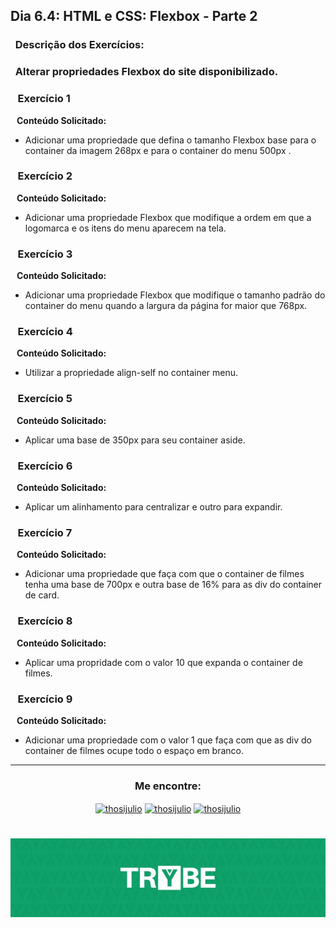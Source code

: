 ## Dia 6.4: HTML e CSS: Flexbox - Parte 2

### &nbsp; Descrição dos Exercícios:

### &nbsp; Alterar propriedades Flexbox do site disponibilizado.

### &nbsp;&nbsp; Exercício 1
  <b>&nbsp;&nbsp;&nbsp;Conteúdo Solicitado: </b> <br>
- Adicionar uma propriedade que defina o tamanho Flexbox base para o container da imagem 268px e para o container do menu 500px . 

### &nbsp;&nbsp; Exercício 2
  <b>&nbsp;&nbsp;&nbsp;Conteúdo Solicitado: </b> <br>
- Adicionar uma propriedade Flexbox que modifique a ordem em que a logomarca e os itens do menu aparecem na tela.

### &nbsp;&nbsp; Exercício 3
  <b>&nbsp;&nbsp;&nbsp;Conteúdo Solicitado: </b> <br>
- Adicionar uma propriedade Flexbox que modifique o tamanho padrão do container do menu quando a largura da página for maior que 768px.

### &nbsp;&nbsp; Exercício 4
  <b>&nbsp;&nbsp;&nbsp;Conteúdo Solicitado: </b> <br>
 - Utilizar a propriedade align-self no container menu.

### &nbsp;&nbsp; Exercício 5
  <b>&nbsp;&nbsp;&nbsp;Conteúdo Solicitado: </b> <br>
- Aplicar uma base de 350px para seu container aside.

### &nbsp;&nbsp; Exercício 6
  <b>&nbsp;&nbsp;&nbsp;Conteúdo Solicitado: </b> <br>
- Aplicar um alinhamento para centralizar e outro para expandir.

### &nbsp;&nbsp; Exercício 7
  <b>&nbsp;&nbsp;&nbsp;Conteúdo Solicitado: </b> <br>
- Adicionar uma propriedade que faça com que o container de filmes tenha uma base de 700px e outra base de 16% para as div do container de card.

### &nbsp;&nbsp; Exercício 8
  <b>&nbsp;&nbsp;&nbsp;Conteúdo Solicitado: </b> <br>
- Aplicar uma propridade com o valor 10 que expanda o container de filmes.

### &nbsp;&nbsp; Exercício 9
  <b>&nbsp;&nbsp;&nbsp;Conteúdo Solicitado: </b> <br>
- Adicionar uma propriedade com o valor 1 que faça com que as div do container de filmes ocupe todo o espaço em branco.

---

<h3 align=center>Me encontre:</h3>

<p align=center>
<a href="https://www.linkedin.com/in/thosijulio/" target="blank"><img align="center" src="https://cdn.jsdelivr.net/npm/simple-icons@3.0.1/icons/linkedin.svg" alt="thosijulio" height="20" width="20" /></a>
<a href="https://www.github.com/thosijulio/" target="blank"><img align="center" src="https://cdn.jsdelivr.net/npm/simple-icons@3.0.1/icons/github.svg" alt="thosijulio" height="20" width="20" /></a>
<a href="https://www.instagram.com/thosijulio" target="blank"><img align="center" src="https://cdn.jsdelivr.net/npm/simple-icons@3.0.1/icons/instagram.svg" alt="thosijulio" height="20" width="20" /></a>
 </p>
 
 <h1 align="center">
    <img alt="Trybe" src="https://github.com/thosijulio/trybe-exercises/blob/main/trybe_logo.jpeg" />
</h1>
